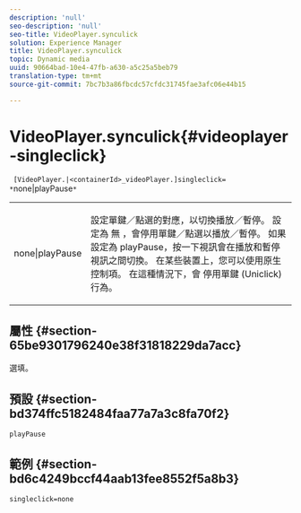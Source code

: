 ```yaml
---
description: 'null'
seo-description: 'null'
seo-title: VideoPlayer.synculick
solution: Experience Manager
title: VideoPlayer.synculick
topic: Dynamic media
uuid: 90664bad-10e4-47fb-a630-a5c25a5beb79
translation-type: tm+mt
source-git-commit: 7bc7b3a86fbcdc57cfdc31745fae3afc06e44b15

---
```



# VideoPlayer.synculick{#videoplayer-singleclick}

` [VideoPlayer.|<containerId>_videoPlayer.]singleclick= *`none|playPause`*`

<table id="table_53A26E1617CB411B9586203CB9AA1AB2"> 
 <tbody> 
  <tr> 
   <td colname="col1"> <p> <span class="codeph"> <span class="varname"> none|playPause</span></span> </p> </td> 
   <td colname="col2"> <p> 設定單鍵／點選的對應，以切換播放／暫停。 設定為 <span class="codeph"> 無</span> ，會停用單鍵／點選以播放／暫停。 如果設定為 <span class="codeph"> playPause</span>，按一下視訊會在播放和暫停視訊之間切換。 在某些裝置上，您可以使用原生控制項。 在這種情況下，會 <span class="codeph"> 停用單鍵</span> (Uniclick)行為。 </p> </td> 
  </tr> 
 </tbody> 
</table>

## 屬性 {#section-65be9301796240e38f31818229da7acc}

選填。

## 預設 {#section-bd374ffc5182484faa77a7a3c8fa70f2}

`playPause`

## 範例 {#section-bd6c4249bccf44aab13fee8552f5a8b3}

`singleclick=none`
